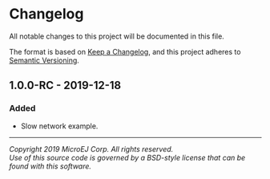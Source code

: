 # Changelog

All notable changes to this project will be documented in this file.

The format is based on [Keep a Changelog](https://keepachangelog.com/en/1.0.0/),
and this project adheres to [Semantic Versioning](https://semver.org/spec/v2.0.0.html).

## 1.0.0-RC - 2019-12-18

### Added

  - Slow network example.
  
---  
_Copyright 2019 MicroEJ Corp. All rights reserved._  
_Use of this source code is governed by a BSD-style license that can be found with this software._